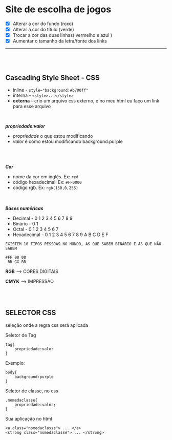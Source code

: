 # Site de escolha de jogos

- [X] Alterar a cor do fundo (roxo)
- [X] Alterar a cor do título (verde)
- [X] Trocar a cor das duas linhas( vermelho e azul )
- [X] Aumentar o tamanho da letra/fonte dos links

---
<br><br>
## Cascading Style Sheet - CSS

- inline - `style="background:#b700ff"`
- interna - `<style>...</style>`
- **externa** - crio um arquivo css externo, e no meu html eu faço um link para esse arquivo

<br>

***propriedade:valor***
- *propriedade* o que estou modificando
- *valor* é como estou modificando
background:purple

<br><br>

***Cor***
- nome da cor em inglês. Ex: `red`
- código hexadecimal. Ex: `#FF0000`
- código rgb. Ex: `rgb(150,0,255)`

<br><br>
***Bases numéricas***
- Decimal - 0 1 2 3 4 5 6 7 8 9
- Binário - 0 1   
- Octal - 0 1 2 3 4 5 6 7 
- Hexadecimal - 0 1 2 3 4 5 6 7 8 9 A B C D E F

  
```EXISTEM 10 TIPOS PESSOAS NO MUNDO, AS QUE SABEM BINÁRIO E AS QUE NÃO SABEM```

```
#FF 00 00
 RR GG BB
```

 **RGB** --> CORES DIGITAIS

 **CMYK** --> IMPRESSÃO
 
<br><br>

## SELECTOR CSS 
seleção onde a regra css será aplicada

Seletor de Tag
```
tag{
    propriedade:valor
}
```
Exemplo:
```
body{
    background:purple
}
```
Seletor de classe, no css
```
.nomedaclasse{
    propriedade:valor;
}
```
Sua aplicação no html
```
<a class="nomedaclasse"> ... </a>
<strong class="nomedaclasse"> ... </strong>
```